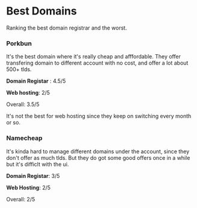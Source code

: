 # Best Domains
Ranking the best domain registrar and the worst.

### Porkbun
It's the best domain where it's really cheap and afffordable. They offer transfering domain to different account with no cost, and offer a lot about 500+ tlds.

**Domain Registar** : 4.5/5

**Web hosting**: 2/5

Overall: 3.5/5

It's not the best for web hosting since they keep on switching every month or so.

### Namecheap
It's kinda hard to manage different domains under the account, since they don't offer as much tlds. But they do got some good offers once in a while but it's difficlt with the ui.


**Domain Registar**: 3/5

**Web Hosting**: 2/5

Overall: 2/5


